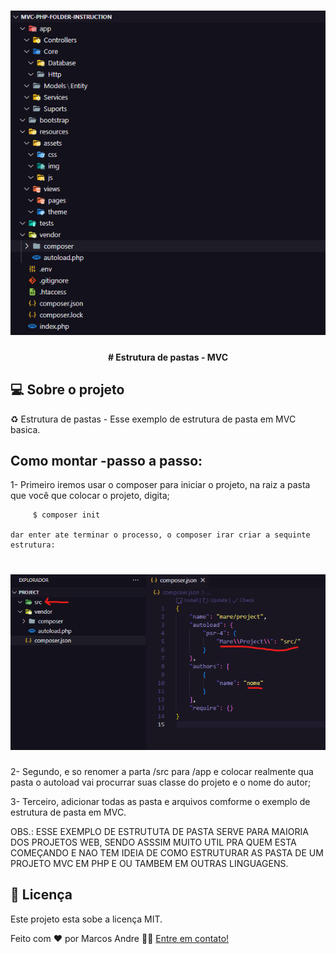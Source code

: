 <h1 align="center">
    <img alt="Lotris" title="Lotris" src="resources/assets/img/estrutura de pasta.png" width="600px"/>
</h1>
<h4 align="center"> 
# Estrutura de pastas - MVC 
</h4>

## 💻 Sobre o projeto

♻ ️Estrutura de pastas - Esse exemplo de estrutura de pasta em MVC basica.

## Como montar -passo a passo:

1- Primeiro iremos usar o composer para iniciar o projeto, na raiz a pasta que você que colocar o projeto, digita;
    
         $ composer init

    dar enter ate terminar o processo, o composer irar criar a sequinte estrutura:

<h1 align="center">
    <img alt="Lotris" title="Lotris" src="resources/assets/img/estrutura-composer.png" width="600px"/>
</h1>

2- Segundo, e so renomer a parta /src para /app  e colocar realmente qua pasta o autoload vai procurrar suas classe do projeto e o nome do autor;

3- Terceiro, adicionar todas as pasta e arquivos comforme o exemplo de estrutura de pasta em MVC.

OBS.: ESSE EXEMPLO DE ESTRUTUTA DE PASTA SERVE PARA MAIORIA DOS PROJETOS WEB, SENDO ASSSIM MUITO UTIL PRA QUEM ESTA COMEÇANDO E NAO TEM IDEIA DE COMO ESTRUTURAR AS PASTA DE UM PROJETO MVC EM PHP E OU TAMBEM EM OUTRAS LINGUAGENS.

## 📝 Licença

Este projeto esta sobe a licença MIT.

Feito com ❤️ por Marcos Andre 👋🏽 [Entre em contato!](https://www.linkedin.com/in/mare-marcos-andre/)


